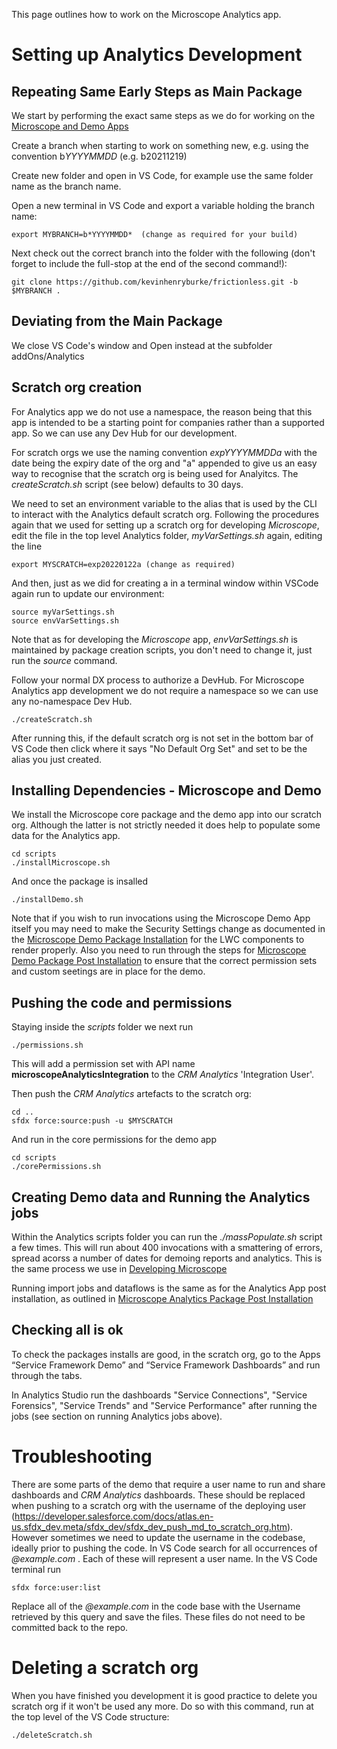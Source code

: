 
This page outlines how to work on the Microscope Analytics app. 

# Setting up Analytics Development

## Repeating Same Early Steps as Main Package

We start by performing the exact same steps as we do for working on the [Microscope and Demo Apps](DevelopingMicroscope.md) 

Create a branch when starting to work on something new, e.g. using the convention b*YYYYMMDD* (e.g. b20211219) 

Create new folder and open in VS Code, for example use the same folder name as the branch name.

Open a new terminal in VS Code and export a variable holding the branch name:

```
export MYBRANCH=b*YYYYMMDD*  (change as required for your build)
```


Next check out the correct branch into the folder with the following (don't forget to include the full-stop at the end of the second command!):

```
git clone https://github.com/kevinhenryburke/frictionless.git -b $MYBRANCH .
```


## Deviating from the Main Package

We close VS Code's window and Open instead at the subfolder addOns/Analytics

## Scratch org creation

For Analytics app we do not use a namespace, the reason being that this app is intended to be a starting point for companies rather than a supported app. So we can use any Dev Hub for our development. 

For scratch orgs we use the naming convention  *expYYYYMMDDa* with the date being the expiry date of the org and "a" appended to give us an easy way to recognise that the scratch org is being used for Analyitcs. The *createScratch.sh* script (see below) defaults to 30 days. 


We need to set an environment variable to the alias that is used by the CLI to interact with the Analytics default scratch org. Following the procedures again that we used for setting up a scratch org for developing *Microscope*, edit the file in the top level Analytics folder, *myVarSettings.sh* again, editing the line

```
export MYSCRATCH=exp20220122a (change as required)
```

And then, just as we did for creating a  in a terminal window within VSCode again run to update our environment:

```
source myVarSettings.sh
source envVarSettings.sh
```

Note that as for developing the *Microscope* app, *envVarSettings.sh* is maintained by package creation scripts, you don't need to change it, just run the *source* command.

Follow your normal DX process to authorize a DevHub. For Microscope Analytics app development we do not require a namespace so we can use any no-namespace Dev Hub.

```
./createScratch.sh
```

After running this, if the default scratch org is not set in the bottom bar of VS Code then click where it says "No Default Org Set" and set to be the alias you just created.

## Installing Dependencies - Microscope and Demo

We install the Microscope core package and the demo app into our scratch org. Although the latter is not strictly needed it does help to populate some data for the Analytics app.


```
cd scripts
./installMicroscope.sh
```

And once the package is insalled

```
./installDemo.sh
```

Note that if you wish to run invocations using the Microscope Demo App itself you may need to make the Security Settings change as documented in the [Microscope Demo Package Installation](../installation/InstallationDemo.md) for the LWC components to render properly. Also you need to run through the steps for 
[Microscope Demo Package Post Installation](../installation/InstallationDemoPost.md) to ensure that the correct permission sets and custom seetings are in place for the demo. 

## Pushing the code and permissions


Staying inside the *scripts* folder we next run 

```
./permissions.sh
```
This will add a permission set with API name __microscopeAnalyticsIntegration__ to the *CRM Analytics* 'Integration User'. 


Then push the *CRM Analytics* artefacts to the scratch org:

```
cd ..
sfdx force:source:push -u $MYSCRATCH
```

And run in the core permissions for the demo app

```
cd scripts
./corePermissions.sh
```




## Creating Demo data and Running the Analytics jobs


Within the Analytics scripts folder you can run the *./massPopulate.sh* script a few times. This will run about 400 invocations with a smattering of errors, spread acorss a number of dates for demoing reports and analytics. This is the same process we use in [Developing Microscope](../app-maintenance/DevelopingMicroscope.md)


Running import jobs and dataflows is the same as for the Analytics App post installation, as outlined in [Microscope Analytics Package Post Installation](../installation/InstallationAnalyticsPost.md)



## Checking all is ok


To check the packages installs are good, in the scratch org, go to the Apps “Service Framework Demo” and “Service Framework Dashboards” and run through the tabs.

In Analytics Studio run the dashboards "Service Connections", "Service Forensics", "Service Trends" and "Service Performance" after running the jobs (see section on running Analytics jobs above).


# Troubleshooting

There are some parts of the demo that require a user name to run and share dashboards and *CRM Analytics* dashboards. These should be replaced when pushing to a scratch org with the username of the deploying user (https://developer.salesforce.com/docs/atlas.en-us.sfdx_dev.meta/sfdx_dev/sfdx_dev_push_md_to_scratch_org.htm). However sometimes we need to update the username in the codebase, ideally prior to pushing the code. In VS Code search for all occurrences of _@example.com_ . Each of these will represent a user name. In the VS Code terminal run

```
sfdx force:user:list
```
Replace all of the _@example.com_ in the code base with the Username retrieved by this query and save the files. These files do not need to be committed back to the repo.

# Deleting a scratch org


When you have finished you development it is good practice to delete you scratch org if it won't be used any more. Do so with this command, run at the top level of the VS Code structure:

```
./deleteScratch.sh
```

